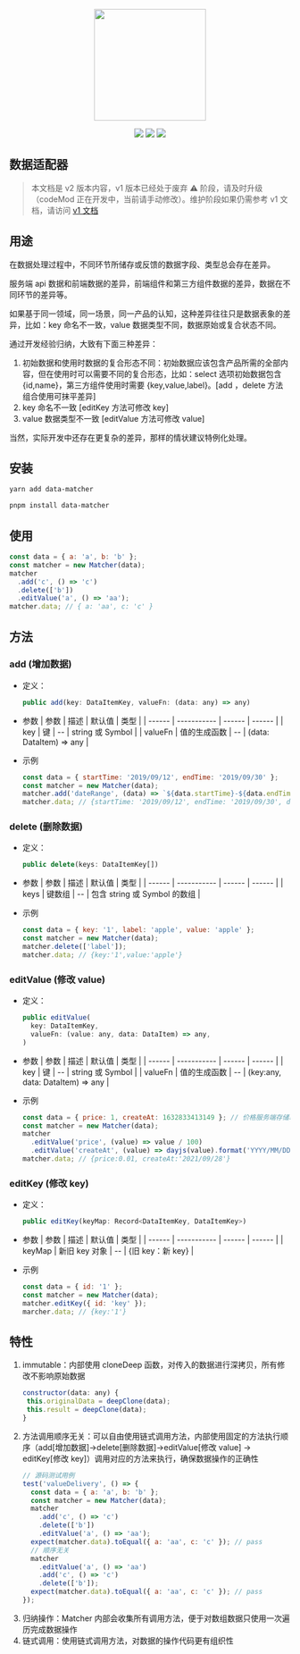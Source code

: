 <p align="center">
<img width="200" src="https://img.icons8.com/clouds/500/000000/synchronize.png"/>
</P>
 <p align="center">
 <img src="https://img.shields.io/badge/coverage-100%25-brightgreen">
 <img src="https://img.shields.io/badge/min%20size-1%20kb-blue">
 <img src="https://img.shields.io/npm/dt/data-matcher.svg?colorB=ff69b4">
 </p>

## 数据适配器

> 本文档是 v2 版本内容，v1 版本已经处于废弃 ⚠️ 阶段，请及时升级（codeMod 正在开发中，当前请手动修改）。维护阶段如果仍需参考 v1 文档，请访问 [v1 文档](https://github.com/xiamu14/data-matcher/blob/master/src/v1/README.md)

## 用途

在数据处理过程中，不同环节所储存或反馈的数据字段、类型总会存在差异。

服务端 api 数据和前端数据的差异，前端组件和第三方组件数据的差异，数据在不同环节的差异等。

如果基于同一领域，同一场景，同一产品的认知，这种差异往往只是数据表象的差异，比如：key 命名不一致，value 数据类型不同，数据原始或复合状态不同。

通过开发经验归纳，大致有下面三种差异：

1. 初始数据和使用时数据的复合形态不同：初始数据应该包含产品所需的全部内容，但在使用时可以需要不同的复合形态，比如：select 选项初始数据包含 {id,name}，第三方组件使用时需要 {key,value,label}。[add ，delete 方法组合使用可抹平差异]
2. key 命名不一致 [editKey 方法可修改 key]
3. value 数据类型不一致 [editValue 方法可修改 value]

当然，实际开发中还存在更复杂的差异，那样的情状建议特例化处理。

## 安装

```bash
yarn add data-matcher
```

```bash
pnpm install data-matcher
```

## 使用

```js
const data = { a: 'a', b: 'b' };
const matcher = new Matcher(data);
matcher
  .add('c', () => 'c')
  .delete(['b'])
  .editValue('a', () => 'aa');
matcher.data; // { a: 'aa', c: 'c' }
```

## 方法

### add (增加数据)

- 定义：
  ```js
  public add(key: DataItemKey, valueFn: (data: any) => any)
  ```
- 参数
  | 参数 | 描述 | 默认值 | 类型 |
  | ------ | ----------- | ------ | ------ |
  | key | 键 | -- | string 或 Symbol |
  | valueFn | 值的生成函数 | -- | (data: DataItem) => any |

- 示例
  ```js
  const data = { startTime: '2019/09/12', endTime: '2019/09/30' };
  const matcher = new Matcher(data);
  matcher.add('dateRange', (data) => `${data.startTime}-${data.endTime}`);
  matcher.data; // {startTime: '2019/09/12', endTime: '2019/09/30', dateRange:'2019/09/12-2019/09/30'}
  ```

### delete (删除数据)

- 定义：
  ```js
  public delete(keys: DataItemKey[])
  ```
- 参数
  | 参数 | 描述 | 默认值 | 类型 |
  | ------ | ----------- | ------ | ------ |
  | keys | 键数组 | -- | 包含 string 或 Symbol 的数组 |

- 示例
  ```js
  const data = { key: '1', label: 'apple', value: 'apple' };
  const matcher = new Matcher(data);
  matcher.delete(['label']);
  matcher.data; // {key:'1',value:'apple'}
  ```

### editValue (修改 value)

- 定义：
  ```js
  public editValue(
    key: DataItemKey,
    valueFn: (value: any, data: DataItem) => any,
  )
  ```
- 参数
  | 参数 | 描述 | 默认值 | 类型 |
  | ------ | ----------- | ------ | ------ |
  | key | 键 | -- | string 或 Symbol |
  | valueFn | 值的生成函数 | -- | (key:any, data: DataItem) => any |

- 示例
  ```js
  const data = { price: 1, createAt: 1632833413149 }; // 价格服务端存储单位[分]
  const matcher = new Matcher(data);
  matcher
    .editValue('price', (value) => value / 100)
    .editValue('createAt', (value) => dayjs(value).format('YYYY/MM/DD'));
  matcher.data; // {price:0.01, createAt:'2021/09/28'}
  ```

### editKey (修改 key)

- 定义：
  ```js
  public editKey(keyMap: Record<DataItemKey, DataItemKey>)
  ```
- 参数
  | 参数 | 描述 | 默认值 | 类型 |
  | ------ | ----------- | ------ | ------ |
  | keyMap | 新旧 key 对象 | -- | {旧 key：新 key} |

- 示例
  ```js
  const data = { id: '1' };
  const matcher = new Matcher(data);
  matcher.editKey({ id: 'key' });
  marcher.data; // {key:'1'}
  ```

## 特性

1. immutable：内部使用 cloneDeep 函数，对传入的数据进行深拷贝，所有修改不影响原始数据
   ```js
   constructor(data: any) {
    this.originalData = deepClone(data);
    this.result = deepClone(data);
   }
   ```
2. 方法调用顺序无关：可以自由使用链式调用方法，内部使用固定的方法执行顺序（add[增加数据]->delete[删除数据]->editValue[修改 value] -> editKey[修改 key]）调用对应的方法来执行，确保数据操作的正确性
   ```js
   // 源码测试用例
   test('valueDelivery', () => {
     const data = { a: 'a', b: 'b' };
     const matcher = new Matcher(data);
     matcher
       .add('c', () => 'c')
       .delete(['b'])
       .editValue('a', () => 'aa');
     expect(matcher.data).toEqual({ a: 'aa', c: 'c' }); // pass
     // 顺序无关
     matcher
       .editValue('a', () => 'aa')
       .add('c', () => 'c')
       .delete(['b']);
     expect(matcher.data).toEqual({ a: 'aa', c: 'c' }); // pass
   });
   ```
3. 归纳操作：Matcher 内部会收集所有调用方法，便于对数组数据只使用一次遍历完成数据操作
4. 链式调用：使用链式调用方法，对数据的操作代码更有组织性
